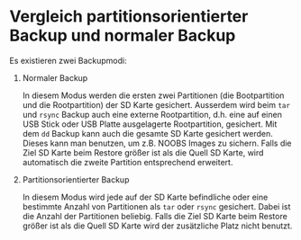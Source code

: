 # Vergleich partitionsorientierter Backup und normaler Backup

Es existieren zwei Backupmodi:

1. Normaler Backup

   In diesem Modus werden die ersten zwei Partitionen (die Bootpartition und die
   Rootpartition) der SD Karte gesichert. Ausserdem wird beim `tar` und `rsync` Backup
   auch eine externe Rootpartition, d.h. eine auf einen USB Stick oder USB Platte
   ausgelagerte Rootpartition, gesichert. Mit dem `dd` Backup kann auch die gesamte
   SD Karte gesichert werden. Dieses kann man benutzen, um z.B. NOOBS Images zu
   sichern. Falls die Ziel SD Karte beim Restore größer ist als die Quell SD Karte,
   wird automatisch die zweite Partition entsprechend erweitert.

2. Partitionsorientierter Backup

   In diesem Modus wird jede auf der SD Karte befindliche oder eine bestimmte
   Anzahl von Partitionen als `tar` oder `rsync` gesichert. Dabei ist die Anzahl der
   Partitionen beliebig. Falls die Ziel SD Karte beim Restore größer ist als die
   Quell SD Karte wird der zusätzliche Platz nicht benutzt.

[.source]: https://www.linux-tips-and-tricks.de/de/raspibackup#Vergleich
[.source]: https://www.linux-tips-and-tricks.de/en/backup
